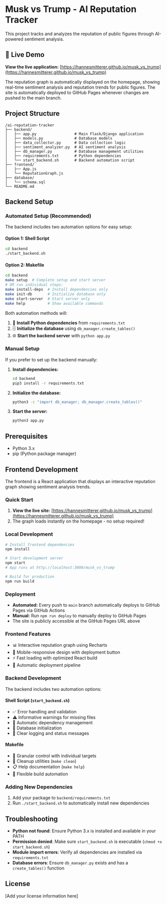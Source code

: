 # Musk vs Trump - AI Reputation Tracker

This project tracks and analyzes the reputation of public figures through AI-powered sentiment analysis.

## 🚀 Live Demo

**View the live application:** [https://hannesmitterer.github.io/musk_vs_trump](https://hannesmitterer.github.io/musk_vs_trump)

The reputation graph is automatically displayed on the homepage, showing real-time sentiment analysis and reputation trends for public figures. The site is automatically deployed to GitHub Pages whenever changes are pushed to the main branch.

## Project Structure

```
/ai-reputation-tracker
├── backend/
│   ├── app.py                 # Main Flask/Django application
│   ├── models.py              # Database models
│   ├── data_collector.py      # Data collection logic
│   ├── sentiment_analyzer.py  # AI sentiment analysis
│   ├── db_manager.py          # Database management utilities
│   ├── requirements.txt       # Python dependencies
│   └── start_backend.sh       # Backend automation script
├── frontend/
│   ├── App.js
│   └── ReputationGraph.js
├── database/
│   └── schema.sql
└── README.md
```

## Backend Setup

### Automated Setup (Recommended)

The backend includes two automation options for easy setup:

#### Option 1: Shell Script
```bash
cd backend
./start_backend.sh
```

#### Option 2: Makefile
```bash
cd backend
make setup  # Complete setup and start server
# OR run individual steps:
make install-deps  # Install dependencies only
make init-db       # Initialize database only
make start-server  # Start server only
make help          # Show available commands
```

Both automation methods will:
1. 🐍 **Install Python dependencies** from `requirements.txt`
2. 🗄️ **Initialize the database** using `db_manager.create_tables()`
3. 🌐 **Start the backend server** with `python app.py`

### Manual Setup

If you prefer to set up the backend manually:

1. **Install dependencies:**
   ```bash
   cd backend
   pip3 install -r requirements.txt
   ```

2. **Initialize the database:**
   ```bash
   python3 -c "import db_manager; db_manager.create_tables()"
   ```

3. **Start the server:**
   ```bash
   python3 app.py
   ```

## Prerequisites

- Python 3.x
- pip (Python package manager)

## Frontend Development

The frontend is a React application that displays an interactive reputation graph showing sentiment analysis trends.

### Quick Start

1. **View the live site:** [https://hannesmitterer.github.io/musk_vs_trump](https://hannesmitterer.github.io/musk_vs_trump)
2. The graph loads instantly on the homepage - no setup required!

### Local Development

```bash
# Install frontend dependencies
npm install

# Start development server
npm start
# App runs at http://localhost:3000/musk_vs_trump

# Build for production
npm run build
```

### Deployment

- **Automated:** Every push to `main` branch automatically deploys to GitHub Pages via GitHub Actions
- **Manual:** Run `npm run deploy` to manually deploy to GitHub Pages
- The site is publicly accessible at the GitHub Pages URL above

### Frontend Features

- 📊 Interactive reputation graph using Recharts
- 📱 Mobile-responsive design with deployment button
- ⚡ Fast loading with optimized React build
- 🚀 Automatic deployment pipeline

### Backend Development

The backend includes two automation options:

#### Shell Script (`start_backend.sh`)
- ✅ Error handling and validation
- ⚠️ Informative warnings for missing files
- 🚀 Automatic dependency management
- 🔄 Database initialization
- 📝 Clear logging and status messages

#### Makefile
- 🎯 Granular control with individual targets
- 🧹 Cleanup utilities (`make clean`)
- 📋 Help documentation (`make help`)
- 🔧 Flexible build automation

### Adding New Dependencies

1. Add your package to `backend/requirements.txt`
2. Run `./start_backend.sh` to automatically install new dependencies

## Troubleshooting

- **Python not found**: Ensure Python 3.x is installed and available in your PATH
- **Permission denied**: Make sure `start_backend.sh` is executable (`chmod +x start_backend.sh`)
- **Module import errors**: Verify all dependencies are installed via `requirements.txt`
- **Database errors**: Ensure `db_manager.py` exists and has a `create_tables()` function

## License

[Add your license information here]